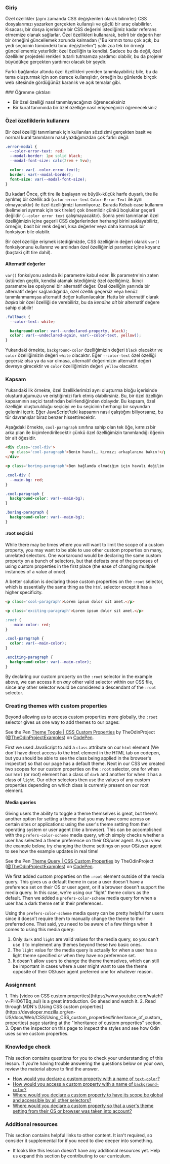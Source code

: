 ### Giriş

Özel özellikler (aynı zamanda CSS değişkenleri olarak bilinirler) CSS dosyalarımızı yazarken gerçekten kullanışlı ve güçlü bir araç olabilirler. Kısacası, bir dosya içerisinde bir CSS değerini istediğimiz kadar referans etmemize olanak sağlarlar. Özel özellikleri kullanarak, belirli bir değerin her bir örneğini güncellemek zorunda kalmadan ("Bu kırmızı tonu çok açık, bu yedi seçicinin tümündeki tonu değiştirelim") yalnızca tek bir örneği güncellememiz yeterlidir: özel özelliğin ta kendisi. Sadece bu da değil, özel özellikler projedeki renkleri tutarlı tutmamıza yardımcı olabilir, bu da projeler büyüdükçe gerçekten yardımcı olacak bir şeydir.

Farklı bağlamlar altında özel özellikleri yeniden tanımlayabiliriz bile, bu da tema oluşturmak için son derece kullanışlıdır, örneğin bu günlerde birçok web sitesinde gördüğünüz karanlık ve açık temalar gibi.

### Öğrenme çıktıları

* Bir özel özelliği nasıl tanımlayacağınızı öğreneceksiniz
* Bir kural tanımında bir özel özelliğe nasıl erişeceğinizi öğreneceksiniz

### Özel özelliklerin kullanımı

Bir özel özelliği tanımlamak için kullanılan sözdizimi gerçekten basit ve normal kural tanımlarını nasıl yazdığımızdan çok farklı değil:

```css
.error-modal {
  --color-error-text: red;
  --modal-border: 1px solid black;
  --modal-font-size: calc(2rem + 5vw);

  color: var(--color-error-text);
  border: var(--modal-border);
  font-size: var(--modal-font-size);
}
```

Bu kadar! Önce, çift tire ile başlayan ve büyük-küçük harfe duyarlı, tire ile ayrılmış bir özellik adı (`color-error-text` `Color-Error-Text` ile aynı olmayacaktır) ile özel özelliğimizi tanımlıyoruz. Burada Kebab case kullanımı (kelimeleri ayırmak için tek tireler) çok önemlidir çünkü boşluklar geçerli değildir (`--color error text` çalışmayacaktır). Sonra yeni tanımlanan özel özelliğimizin içine geçerli CSS değerlerinden herhangi birini saklayabiliriz, örneğin; basit bir renk değeri, kısa değerler veya daha karmaşık bir fonksiyon bile olabilir.

Bir özel özelliğe erişmek istediğimizde, CSS özelliğinin değeri olarak `var()` fonksiyonunu kullanırız ve ardından özel özelliğimizi parantez içine koyarız (baştaki çift tire dahil).

#### Alternatif değerler

`var()` fonksiyonu aslında iki parametre kabul eder. İlk parametre'nin zaten üstünden geçtik, kendisi atamak istediğimiz özel özelliğimiz. İkinci parametre ise opsiyonel bir alternatif değer. Özel özelliğin yanında bir alternatif değer sağlandığında, özel özellik geçersiz veya henüz tanımlanmamışsa alternatif değer kullanılacaktır. Hatta bir alternatif olarak *başka* bir özel özelliği de verebiliriz, bu da *kendine ait* bir alternatif değere sahip olabilir!

```css
.fallback {
  --color-text: white;

  background-color: var(--undeclared-property, black);
  color: var(--undeclared-again, var(--color-text, yellow));
}
```
Yukarıdaki örnekte, `background-color` özelliğimizin değeri `black` olacaktır ve `color` özelliğimizin değeri `white` olacaktır. Eğer `--color-text` özel özelliği geçersiz olsa ya da var olmasa, alternatif değerimizin alternatif değeri devreye girecektir ve `color` özelliğimizin değeri `yellow` olacaktır.

### Kapsam

Yukarıdaki ilk örnekte, özel özelliklerimizi aynı oluşturma bloğu içerisinde oluşturduğumuzu ve eriştiğimizi fark etmiş olabilirsiniz. Bu, bir özel özelliğin kapsamının seçici tarafından belirlendiğinden dolayıdır. Bu kapsam, özel özelliğin oluşturulduğu seçiciyi ve bu seçicinin herhangi bir soyundan gelenini içerir. Eğer JavaScript'teki kapsamın nasıl çalıştığını biliyorsanız, bu tür davranışlar biraz benzer hissettirecektir.

Aşağıdaki örnekte, `cool-paragraph` sınıfına sahip olan tek öğe, kırmızı bir arka plan ile biçimlendirilecektir çünkü özel özelliğimizin tanımlandığı öğenin bir alt öğesidir.

```html
<div class='cool-div'>
  <p class='cool-paragraph'>Benim havalı, kırmızı arkaplanıma bakın!</p>
</div>

<p class='boring-paragraph'>Ben bağlamda olmadığım için havalı değilim.</p>
```
```css
.cool-div {
  --main-bg: red;
}

.cool-paragraph {
  background-color: var(--main-bg);
}

.boring-paragraph {
  background-color: var(--main-bg);
}
```

#### :root seçicisi

While there may be times where you will want to limit the scope of a custom property, you may want to be able to use other custom properties on many, unrelated selectors. One workaround would be declaring the same custom property on a bunch of selectors, but that defeats one of the purposes of using custom properties in the first place (the ease of changing multiple instances of a value at once).

A better solution is declaring those custom properties on the `:root` selector, which is essentially the same thing as the `html` selector except it has a higher specificity.

```html
<p class='cool-paragraph'>Lorem ipsum dolor sit amet.</p>

<p class='exciting-paragraph'>Lorem ipsum dolor sit amet.</p>
```
```css
:root {
  --main-color: red;
}

.cool-paragraph {
  color: var(--main-color);
}

.exciting-paragraph {
  background-color: var(--main-color);
}
```

By declaring our custom property on the `:root` selector in the example above, we can access it on *any* other valid selector within our CSS file, since any other selector would be considered a descendant of the `:root` selector.

### Creating themes with custom properties

Beyond allowing us to access custom properties more globally, the `:root` selector gives us one way to add themes to our pages:

<p class="codepen" data-height="300" data-theme-id="dark" data-default-tab="css,result" data-slug-hash="PojVRMb" data-editable="true" data-user="TheOdinProjectExamples" style={{"height":"300px","boxSizing":"border-box","display":"flex","alignItems":"center","justifyContent":"center","border":"2px solid","margin":"1em 0","padding":"1em"}}>
  <span>See the Pen <a href="https://codepen.io/TheOdinProjectExamples/pen/PojVRMb">
  Theme Toggle | CSS Custom Properties</a> by TheOdinProject (<a href="https://codepen.io/TheOdinProjectExamples">@TheOdinProjectExamples</a>)
  on <a href="https://codepen.io">CodePen</a>.</span>
</p>
<script async src="https://cpwebassets.codepen.io/assets/embed/ei.js"></script>

First we used JavaScript to add a `class` attribute on our `html` element (We don't have direct access to the `html` element in the HTML tab on codepen, but you should be able to see the class being applied in the browser's inspector) so that our page has a default theme. Next in our CSS we created two scopes for our custom properties on the `:root` selector, one for when our `html` (or root) element has a class of `dark` and another for when it has a class of `light`. Our other selectors then use the values of any custom properties depending on which class is currently present on our root element.

#### Media queries

Giving users the ability to toggle a theme themselves is great, but there's another option for setting a theme that you may have come across on certain sites or applications: using the user's theme setting from their operating system or user agent (like a browser). This can be accomplished with the `prefers-color-scheme` media query, which simply checks whether a user has selected a theme preference on their OS/user agent. As you view the example below, try changing the theme settings on your OS/user agent to see how the example updates in real time!

<p class="codepen" data-height="300" data-theme-id="dark" data-default-tab="css,result" data-slug-hash="powGZzE" data-editable="true" data-user="TheOdinProjectExamples" style={{"height":"300px","boxSizing":"border-box","display":"flex","alignItems":"center","justifyContent":"center","border":"2px solid","margin":"1em 0","padding":"1em"}}>
  <span>See the Pen <a href="https://codepen.io/TheOdinProjectExamples/pen/powGZzE">
  Theme Query | CSS Custom Properties</a> by TheOdinProject (<a href="https://codepen.io/TheOdinProjectExamples">@TheOdinProjectExamples</a>)
  on <a href="https://codepen.io">CodePen</a>.</span>
</p>
<script async src="https://cpwebassets.codepen.io/assets/embed/ei.js"></script>

We first added custom properties on the `:root` element outside of the media query. This gives us a default theme in case a user doesn't have a preference set on their OS or user agent, or if a browser doesn't support the media query. In this case, we're using our "light" theme colors as the default. Then we added a `prefers-color-scheme` media query for when a user has a dark theme set in their preferences.

Using the `prefers-color-scheme` media query can be pretty helpful for users since it doesn't require them to manually change the theme to their preferred one. That said, you need to be aware of a few things when it comes to using this media query:

1. Only `dark` and `light` are valid values for the media query, so you can't use it to implement any themes beyond these two basic ones.
2. The `light` value for the media query is actually for when a user has a light theme specified *or* when they have no preference set.
2. It doesn't allow users to change the theme themselves, which can still be important in cases where a user might want to use the theme opposite of their OS/user agent preferred one for whatever reason.

### Assignment

<div class="lesson-content__panel" markdown="1">
1. This [video on CSS custom properties](https://www.youtube.com/watch?v=PHO6TBq_auI) is a great introduction. Go ahead and watch it.
2. Read through MDN's [Using CSS custom properties](https://developer.mozilla.org/en-US/docs/Web/CSS/Using_CSS_custom_properties#inheritance_of_custom_properties) page starting at the "Inheritance of custom properties" section.
3. Open the inspector on this page to inspect the styles and see how Odin uses some custom properties.
</div>

### Knowledge check

This section contains questions for you to check your understanding of this lesson. If you’re having trouble answering the questions below on your own, review the material above to find the answer.

* [How would you declare a custom property with a name of `text-color`?](#using-custom-properties)
* [How would you access a custom property with a name of `background-color`?](#using-custom-properties)
* [Where would you declare a custom property to have its scope be global and accessible by all other selectors?](#scope)
* [Where would you declare a custom property so that a user's theme setting from their OS or browser was taken into account?](#creating-themes-with-custom-properties)

### Additional resources

This section contains helpful links to other content. It isn't required, so consider it supplemental for if you need to dive deeper into something.

- It looks like this lesson doesn’t have any additional resources yet. Help us expand this section by contributing to our curriculum.
